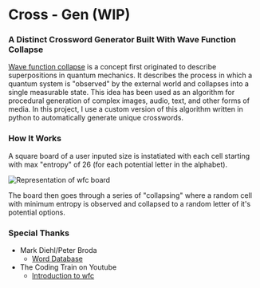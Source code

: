 # Cross - Gen (WIP)
### A Distinct Crossword Generator Built With Wave Function Collapse
[Wave function collapse](https://en.wikipedia.org/wiki/Wave_function_collapse) is a concept first originated to describe superpositions in quantum mechanics. It describes the process in which a quantum system is "observed" by the external world and collapses into a single measurable state. 
This idea has been used as an algorithm for procedural generation of complex images, audio, text, and other forms of media. In this project, I use a custom version of this algorithm written in python to automatically generate unique crosswords.
### How It Works
A square board of a user inputed size is instatiated with each cell starting with max "entropy" of 26 (for each potential letter in the alphabet).

![Representation of wfc board](.img/crossgen.jpg)

The board then goes through a series of "collapsing" where a random cell with minimum entropy is observed and collapsed to a random letter of it's potential options.

### Special Thanks
- Mark Diehl/Peter Broda 
	- [Word Database](https://www.facebook.com/groups/1515117638602016/permalink/2997721820341583/)
- The Coding Train on Youtube
	- [Introduction to wfc](https://www.youtube.com/watch?v=rI_y2GAlQFM&t=504s)